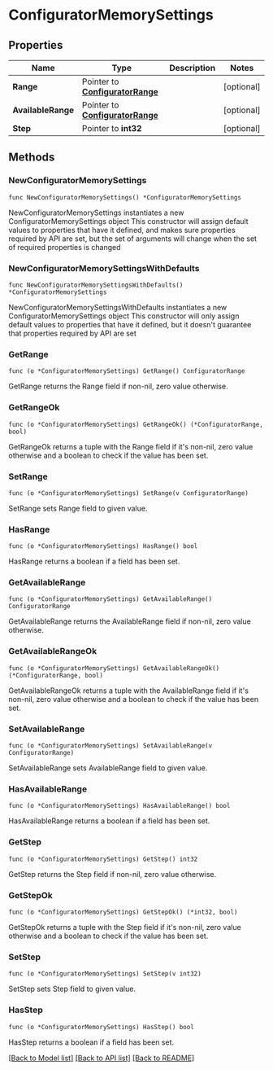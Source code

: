 # ConfiguratorMemorySettings

## Properties

Name | Type | Description | Notes
------------ | ------------- | ------------- | -------------
**Range** | Pointer to [**ConfiguratorRange**](ConfiguratorRange.md) |  | [optional] 
**AvailableRange** | Pointer to [**ConfiguratorRange**](ConfiguratorRange.md) |  | [optional] 
**Step** | Pointer to **int32** |  | [optional] 

## Methods

### NewConfiguratorMemorySettings

`func NewConfiguratorMemorySettings() *ConfiguratorMemorySettings`

NewConfiguratorMemorySettings instantiates a new ConfiguratorMemorySettings object
This constructor will assign default values to properties that have it defined,
and makes sure properties required by API are set, but the set of arguments
will change when the set of required properties is changed

### NewConfiguratorMemorySettingsWithDefaults

`func NewConfiguratorMemorySettingsWithDefaults() *ConfiguratorMemorySettings`

NewConfiguratorMemorySettingsWithDefaults instantiates a new ConfiguratorMemorySettings object
This constructor will only assign default values to properties that have it defined,
but it doesn't guarantee that properties required by API are set

### GetRange

`func (o *ConfiguratorMemorySettings) GetRange() ConfiguratorRange`

GetRange returns the Range field if non-nil, zero value otherwise.

### GetRangeOk

`func (o *ConfiguratorMemorySettings) GetRangeOk() (*ConfiguratorRange, bool)`

GetRangeOk returns a tuple with the Range field if it's non-nil, zero value otherwise
and a boolean to check if the value has been set.

### SetRange

`func (o *ConfiguratorMemorySettings) SetRange(v ConfiguratorRange)`

SetRange sets Range field to given value.

### HasRange

`func (o *ConfiguratorMemorySettings) HasRange() bool`

HasRange returns a boolean if a field has been set.

### GetAvailableRange

`func (o *ConfiguratorMemorySettings) GetAvailableRange() ConfiguratorRange`

GetAvailableRange returns the AvailableRange field if non-nil, zero value otherwise.

### GetAvailableRangeOk

`func (o *ConfiguratorMemorySettings) GetAvailableRangeOk() (*ConfiguratorRange, bool)`

GetAvailableRangeOk returns a tuple with the AvailableRange field if it's non-nil, zero value otherwise
and a boolean to check if the value has been set.

### SetAvailableRange

`func (o *ConfiguratorMemorySettings) SetAvailableRange(v ConfiguratorRange)`

SetAvailableRange sets AvailableRange field to given value.

### HasAvailableRange

`func (o *ConfiguratorMemorySettings) HasAvailableRange() bool`

HasAvailableRange returns a boolean if a field has been set.

### GetStep

`func (o *ConfiguratorMemorySettings) GetStep() int32`

GetStep returns the Step field if non-nil, zero value otherwise.

### GetStepOk

`func (o *ConfiguratorMemorySettings) GetStepOk() (*int32, bool)`

GetStepOk returns a tuple with the Step field if it's non-nil, zero value otherwise
and a boolean to check if the value has been set.

### SetStep

`func (o *ConfiguratorMemorySettings) SetStep(v int32)`

SetStep sets Step field to given value.

### HasStep

`func (o *ConfiguratorMemorySettings) HasStep() bool`

HasStep returns a boolean if a field has been set.


[[Back to Model list]](../README.md#documentation-for-models) [[Back to API list]](../README.md#documentation-for-api-endpoints) [[Back to README]](../README.md)


